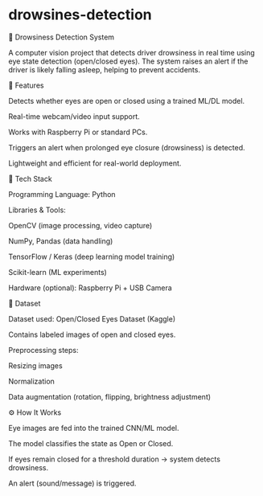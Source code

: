 # drowsines-detection

🚗 Drowsiness Detection System

A computer vision project that detects driver drowsiness in real time using eye state detection (open/closed eyes). The system raises an alert if the driver is likely falling asleep, helping to prevent accidents.

📌 Features

Detects whether eyes are open or closed using a trained ML/DL model.

Real-time webcam/video input support.

Works with Raspberry Pi or standard PCs.

Triggers an alert when prolonged eye closure (drowsiness) is detected.

Lightweight and efficient for real-world deployment.

🧰 Tech Stack

Programming Language: Python

Libraries & Tools:

OpenCV (image processing, video capture)

NumPy, Pandas (data handling)

TensorFlow / Keras (deep learning model training)

Scikit-learn (ML experiments)

Hardware (optional): Raspberry Pi + USB Camera

📂 Dataset

Dataset used: Open/Closed Eyes Dataset (Kaggle)

Contains labeled images of open and closed eyes.

Preprocessing steps:

Resizing images

Normalization

Data augmentation (rotation, flipping, brightness adjustment)

⚙️ How It Works

Eye images are fed into the trained CNN/ML model.

The model classifies the state as Open or Closed.

If eyes remain closed for a threshold duration → system detects drowsiness.

An alert (sound/message) is triggered.
